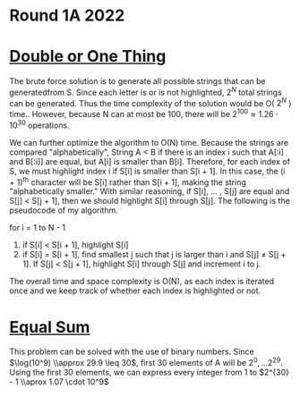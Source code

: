 # Round 1A 2022

# [Double or One Thing]([url](https://codingcompetitions.withgoogle.com/codejam/round/0000000000877ba5/0000000000aa8e9c))

The brute force solution is to generate all possible strings that can be generatedfrom S. Since each letter is or is not highlighted, $2^N$ total strings can be
generated. Thus the time complexity of the solution would be O( $2^N$ ) time.. However, because N can at most be 100, there will be $2^{100} \approx 1.26\cdot 10^{30}$ operations.

We can further optimize the algorithm to O(N) time. Because the strings are compared "alphabetically", String A < B if there is an index i such that A[:i] and B[:i]] are equal, 
but A[i] is smaller than B[i]. Therefore, for each index of S, we must highlight index i if S[i] is smaller than S[i + 1]. In this case, the (i + 1)<sup>th</sup> character
will be S[i] rather than S[i + 1], making the string "alphabetically smaller." With similar reasoning, if S[i], ... , S[j] are equal and S[j] < S[j + 1], then we should 
highlight S[i] through S[j]. The following is the pseudocode of my algorithm.

for i = 1 to N - 1
1. if S[i] < S[i + 1], highlight S[i]
2. if S[i] = S[i + 1], find smallest j such that j is larger than i and S[j] $\neq$ S[j + 1]. If S[j] < S[j + 1], highlight S[i] through S[j] and increment i to j.

The overall time and space complexity is O(N), as each index is iterated once and we keep track of whether each index is highlighted or not.

# [Equal Sum]([url](https://codingcompetitions.withgoogle.com/codejam/round/0000000000877ba5/0000000000aa8fc1))

This problem can be solved with the use of binary numbers. Since $\log(10^9) \\approx 29.9 \leq 30$, first 30 elements of A will be $2^0, ... 2^{29}$. Using the first
30 elements, we can express every integer from 1 to $2^{30} - 1 \\aprox 1.07 \cdot 10^9$
